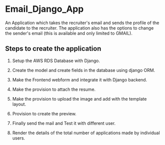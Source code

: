 # Email_Django_App
An Application which takes the recruiter's email and sends the profile of the candidate to the recruiter. The application also has the options to change the sender's email (this is available and only limited to GMAIL).

## Steps to create the application

1. Setup the AWS RDS Database with Django. 

2. Create the model and create fields in the database using django ORM.

3. Make the Frontend webform and integrate it with Django backend.

4. Make the provision to attach the resume.

5. Make the provision to upload the image and add with the template layout.

6. Provision to create the preview.

7. Finally send the mail and Test it with different user.

8. Render the details of the total number of applications made by individual users.
